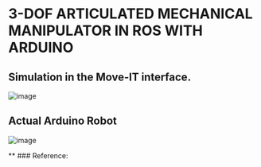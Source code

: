 # 3-DOF ARTICULATED MECHANICAL MANIPULATOR IN ROS WITH ARDUINO

## Simulation in the Move-IT interface.

![image](https://github.com/user-attachments/assets/86d02459-a397-4f02-9d0c-e69ebfc00a5c)

## Actual Arduino Robot

![image](https://github.com/user-attachments/assets/d0c9a62d-964e-43da-9263-2429b1f833e7)


** ### Reference:

